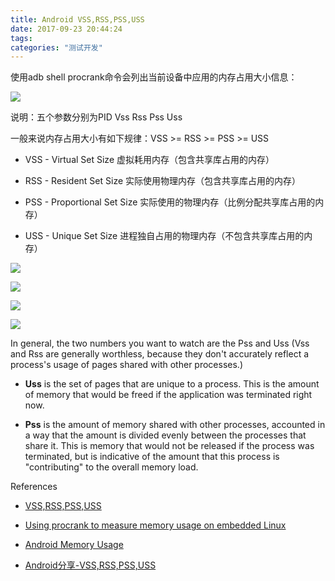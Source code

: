 ```yaml
---
title: Android VSS,RSS,PSS,USS
date: 2017-09-23 20:44:24
tags:
categories: "测试开发"
---
```


使用adb shell procrank命令会列出当前设备中应用的内存占用大小信息：

![](/images/categories/test/024/01.png)

说明：五个参数分别为PID Vss Rss Pss Uss

一般来说内存占用大小有如下规律：VSS >= RSS >= PSS >= USS

* VSS - Virtual Set Size 虚拟耗用内存（包含共享库占用的内存）

* RSS - Resident Set Size 实际使用物理内存（包含共享库占用的内存）

* PSS - Proportional Set Size 实际使用的物理内存（比例分配共享库占用的内存）

* USS - Unique Set Size 进程独自占用的物理内存（不包含共享库占用的内存）

<!--more-->

![](/images/categories/test/024/02.png)

![](/images/categories/test/024/03.png)

![](/images/categories/test/024/04.png)

![](/images/categories/test/024/05.png)

In general, the two numbers you want to watch are the Pss and Uss (Vss and Rss are generally worthless, because they don't accurately reflect a process's usage of pages shared with other processes.)

* **Uss** is the set of pages that are unique to a process. This is the amount of memory that would be freed if the application was terminated right now.

* **Pss** is the amount of memory shared with other processes, accounted in a way that the amount is divided evenly between the processes that share it. This is memory that would not be released if the process was terminated, but is indicative of the amount that this process is "contributing" to the overall memory load.

References

* [VSS,RSS,PSS,USS](https://yq.aliyun.com/articles/24048)

* [Using procrank to measure memory usage on embedded Linux](http://www.2net.co.uk/tutorial/procrank)

* [Android Memory Usage](http://elinux.org/Android_Memory_Usage)

* [Android分享-VSS,RSS,PSS,USS](http://www.eoeandroid.com/thread-263436-1-1.html)
